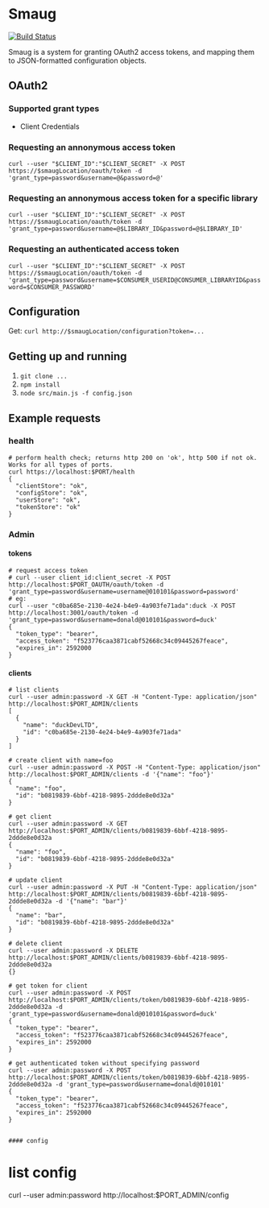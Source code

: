 # Smaug

[![Build Status](https://travis-ci.org/DBCDK/smaug.svg?branch=master)](https://travis-ci.org/DBCDK/smaug)

Smaug is a system for granting OAuth2 access tokens, and mapping them to JSON-formatted configuration objects.


## OAuth2

### Supported grant types

* Client Credentials


### Requesting an annonymous access token

`curl --user "$CLIENT_ID":"$CLIENT_SECRET" -X POST https://$smaugLocation/oauth/token -d 'grant_type=password&username=@&password=@'`

### Requesting an annonymous access token for a specific library

`curl --user "$CLIENT_ID":"$CLIENT_SECRET" -X POST https://$smaugLocation/oauth/token -d 'grant_type=password&username=@$LIBRARY_ID&password=@$LIBRARY_ID'`

### Requesting an authenticated access token

`curl --user "$CLIENT_ID":"$CLIENT_SECRET" -X POST https://$smaugLocation/oauth/token -d 'grant_type=password&username=$CONSUMER_USERID@CONSUMER_LIBRARYID&password=$CONSUMER_PASSWORD'`

## Configuration

Get: `curl http://$smaugLocation/configuration?token=...`


## Getting up and running

1. `git clone ...`
2. `npm install`
3. `node src/main.js -f config.json`


## Example requests

### health

```
# perform health check; returns http 200 on 'ok', http 500 if not ok. Works for all types of ports.
curl https://localhost:$PORT/health
{
  "clientStore": "ok",
  "configStore": "ok",
  "userStore": "ok",
  "tokenStore": "ok"
}
```

### Admin

#### tokens

```
# request access token
# curl --user client_id:client_secret -X POST http://localhost:$PORT_OAUTH/oauth/token -d 'grant_type=password&username=username@010101&password=password'
# eg:
curl --user "c0ba685e-2130-4e24-b4e9-4a903fe71ada":duck -X POST http://localhost:3001/oauth/token -d 'grant_type=password&username=donald@010101&password=duck'
{
  "token_type": "bearer",
  "access_token": "f523776caa3871cabf52668c34c09445267feace",
  "expires_in": 2592000
}
```

#### clients

```
# list clients
curl --user admin:password -X GET -H "Content-Type: application/json" http://localhost:$PORT_ADMIN/clients
[
  {
    "name": "duckDevLTD",
    "id": "c0ba685e-2130-4e24-b4e9-4a903fe71ada"
  }
]
```

```
# create client with name=foo
curl --user admin:password -X POST -H "Content-Type: application/json" http://localhost:$PORT_ADMIN/clients -d '{"name": "foo"}'
{
  "name": "foo",
  "id": "b0819839-6bbf-4218-9895-2ddde8e0d32a"
}
```

```
# get client
curl --user admin:password -X GET http://localhost:$PORT_ADMIN/clients/b0819839-6bbf-4218-9895-2ddde8e0d32a
{
  "name": "foo",
  "id": "b0819839-6bbf-4218-9895-2ddde8e0d32a"
}
```

```
# update client
curl --user admin:password -X PUT -H "Content-Type: application/json" http://localhost:$PORT_ADMIN/clients/b0819839-6bbf-4218-9895-2ddde8e0d32a -d '{"name": "bar"}'
{
  "name": "bar",
  "id": "b0819839-6bbf-4218-9895-2ddde8e0d32a"
}
```

```
# delete client
curl --user admin:password -X DELETE http://localhost:$PORT_ADMIN/clients/b0819839-6bbf-4218-9895-2ddde8e0d32a
{}
```

```
# get token for client
curl --user admin:password -X POST http://localhost:$PORT_ADMIN/clients/token/b0819839-6bbf-4218-9895-2ddde8e0d32a -d 'grant_type=password&username=donald@010101&password=duck'
{
  "token_type": "bearer",
  "access_token": "f523776caa3871cabf52668c34c09445267feace",
  "expires_in": 2592000
}
```

```
# get authenticated token without specifying password
curl --user admin:password -X POST http://localhost:$PORT_ADMIN/clients/token/b0819839-6bbf-4218-9895-2ddde8e0d32a -d 'grant_type=password&username=donald@010101'
{
  "token_type": "bearer",
  "access_token": "f523776caa3871cabf52668c34c09445267feace",
  "expires_in": 2592000
}


#### config

```
# list config
curl --user admin:password http://localhost:$PORT_ADMIN/config
```
